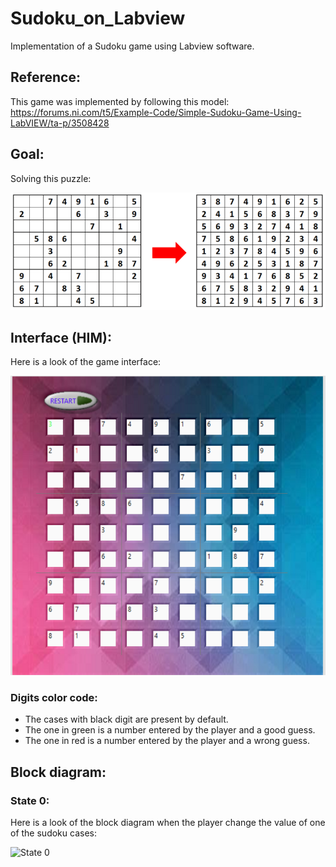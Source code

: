 # Sudoku_on_Labview
Implementation of a Sudoku game using Labview software.

## Reference:
This game was implemented by following this model: 
<https://forums.ni.com/t5/Example-Code/Simple-Sudoku-Game-Using-LabVIEW/ta-p/3508428>

## Goal:
Solving this puzzle:

![Sudoku image](image/sudoku.png) 

## Interface (HIM):
Here is a look of the game interface:

![HIM](image/IHM.PNG) 

### Digits color code:
* The cases with black digit are present by default.
* The one in green is a number entered by the player and a good guess.
* The one in red is a number entered by the player and a wrong guess.

## Block diagram:
### State 0:
Here is a look of the block diagram when the player change the value of one of the sudoku cases:

![State 0](/IHM.PNG) 
